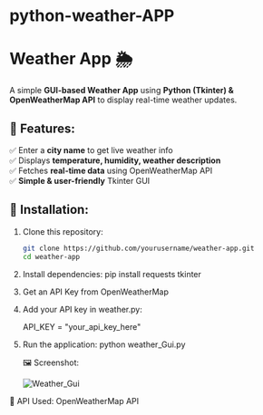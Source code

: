 # python-weather-APP
# Weather App 🌦️

A simple **GUI-based Weather App** using **Python (Tkinter) & OpenWeatherMap API** to display real-time weather updates.

## 📌 Features:
✅ Enter a **city name** to get live weather info  
✅ Displays **temperature, humidity, weather description**  
✅ Fetches **real-time data** using OpenWeatherMap API  
✅ **Simple & user-friendly** Tkinter GUI  

## 🚀 Installation:
1. Clone this repository:
   ```bash
   git clone https://github.com/yourusername/weather-app.git
   cd weather-app
2. Install dependencies:
    pip install requests tkinter

3.  Get an API Key from OpenWeatherMap
4. Add your API key in weather.py:

    API_KEY = "your_api_key_here"
5. Run the application:
     python weather_Gui.py

   
   🖼️ Screenshot:

   ![Weather_Gui](https://github.com/user-attachments/assets/5477eadc-80e1-499d-83a6-c8fabc70d23c)


🔗 API Used:
OpenWeatherMap API
